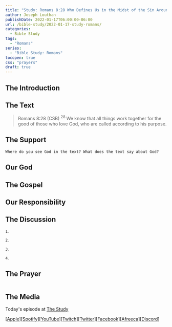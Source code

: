```yaml
---
title: "Study: Romans 8:28 Who Defines Us in the Midst of the Sin Around Us?"
author: Joseph Louthan
publishDate: 2022-01-17T06:00:00-06:00
url: /bible-study/2022-01-17-study-romans/
categories:
  - Bible Study
tags:
  - "Romans"
series:
  - "Bible Study: Romans"
tocopen: true
css: "prayers"
draft: true
---
```

## The Introduction

<div style="page-break-after: always;"></div>

## The Text

>Romans 8:28 (CSB)
><sup> 28 </sup> We know that all things work together for the good of those who love God, who are called according to his purpose. 

## The Support

<div style="page-break-after: always;"></div>

```text
Where do you see God in the text? What does the text say about God?
```

## Our God

<div style="page-break-after: always;"></div>

## The Gospel

<div style="page-break-after: always;"></div>

## Our Responsibility

## The Discussion

```text
1. 
```

```text
2. 
```

```text
3. 
```

```text
4. 
```

## The Prayer

<div style='font-variant: small-caps;'>

</div>

```text

```

## The Media

Today's episode at [The Study](http://study.theologic.us/podcast/)

\[[Apple](https://podcasts.apple.com/us/podcast/the-study/id1557102127)\]\[[Spotify](https://open.spotify.com/show/0Xs5qsNvWePyRqcmtOTPkR)\]\[[YouTube](http://youtube.theologic.us)\]\[[Twitch](http://twitch.theologic.us)\]\[[Twitter](https://twitter.com/theologic_us)\]\[[Facebook](https://www.facebook.com/groups/462231051477464)\]\[[Afreeca](https://bj.afreecatv.com/theologicus)\]\[[Discord](http://discord.theologic.us)\]
